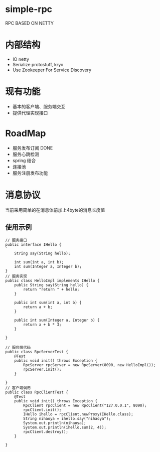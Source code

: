 # simple-rpc

RPC BASED ON NETTY

# 内部结构
* IO netty
* Serialize protostuff, kryo
* Use Zookeeper For Service Discovery

# 现有功能
* 基本的客户端、服务端交互
* 提供代理实现接口

# RoadMap
* 服务发布订阅 DONE
* 服务心跳检测
* spring 结合
* 连接池
* 服务注册发布功能


# 消息协议
当前采用简单的在消息体前加上4byte的消息长度值

## 使用示例
```
// 服务接口
public interface IHello {
`
    String say(String hello);

    int sum(int a, int b);
    int sum(Integer a, Integer b);
}
// 服务实现
public class HelloImpl implements IHello {
    public String say(String hello) {
        return "return " + hello;
    }

    public int sum(int a, int b) {
        return a + b;
    }

    public int sum(Integer a, Integer b) {
        return a + b * 3;
    }

}

// 服务端代码
public class RpcServerTest {
    @Test
    public void init() throws Exception {
        RpcServer rpcServer = new RpcServer(8090, new HelloImpl());
        rpcServer.init();
    }

}
// 客户端调用
public class RpcClientTest {
    @Test
    public void init() throws Exception {
        RpcClient rpcClient = new RpcClient("127.0.0.1", 8090);
        rpcClient.init();
        IHello ihello = rpcClient.newProxy(IHello.class);
        String nihaoya = ihello.say("nihaoya");
        System.out.println(nihaoya);
        System.out.println(ihello.sum(2, 4));
        rpcClient.destroy();
    }

}
```